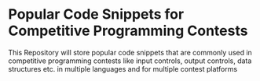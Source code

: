 # Popular Code Snippets for Competitive Programming Contests

This Repository will store popular code snippets that are commonly used in competitive programming contests like input controls, output controls, data structures etc. in multiple languages and for multiple contest platforms
